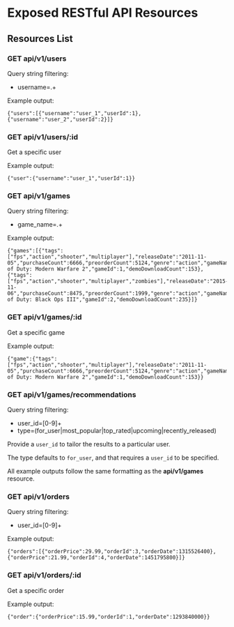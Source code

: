 # Exposed RESTful API Resources

## Resources List

### GET api/v1/users
Query string filtering:
 - username=.+

Example output:
```
{"users":[{"username":"user_1","userId":1},{"username":"user_2","userId":2}]}
```

### GET api/v1/users/:id
Get a specific user

Example output:
```
{"user":{"username":"user_1","userId":1}}
```

### GET api/v1/games
Query string filtering:
 - game_name=.+

Example output:
```
{"games":[{"tags":["fps","action","shooter","multiplayer"],"releaseDate":"2011-11-05","purchaseCount":6666,"preorderCount":5124,"genre":"action","gameName":"Call of Duty: Modern Warfare 2","gameId":1,"demoDownloadCount":153},{"tags":["fps","action","shooter","multiplayer","zombies"],"releaseDate":"2015-11-06","purchaseCount":8475,"preorderCount":1999,"genre":"action","gameName":"Call of Duty: Black Ops III","gameId":2,"demoDownloadCount":235}]}
```

### GET api/v1/games/:id
Get a specific game

Example output:
```
{"game":{"tags":["fps","action","shooter","multiplayer"],"releaseDate":"2011-11-05","purchaseCount":6666,"preorderCount":5124,"genre":"action","gameName":"Call of Duty: Modern Warfare 2","gameId":1,"demoDownloadCount":153}}
```

### GET api/v1/games/recommendations
Query string filtering:
 - user_id=[0-9]+
 - type=(for_user|most_popular|top_rated|upcoming|recently_released)

Provide a `user_id` to tailor the results to a particular user.

The type defaults to `for_user`, and that requires a `user_id` to
be specified.

All example outputs follow the same formatting as the **api/v1/games** resource.

### GET api/v1/orders
Query string filtering:
 - user_id=[0-9]+

Example output:
```
{"orders":[{"orderPrice":29.99,"orderId":3,"orderDate":1315526400},{"orderPrice":21.99,"orderId":4,"orderDate":1451795800}]}
```

### GET api/v1/orders/:id
Get a specific order

Example output:
```
{"order":{"orderPrice":15.99,"orderId":1,"orderDate":1293840000}}
```

